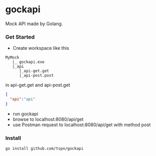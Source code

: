 # gockapi

Mock API made by Golang.

### Get Started
- Create workspace like this
```
MyMock
   |_ gockapi.exe
   |_api
      |_api-get.get
      |_api-post.post
```
in api-get.get and api-post.get
```json
{
  "api":"api"
}
```

- run gockapi
- browse to localhost:8080/api/get
- use Postman request to localhost:8080/api/get with method post

### Install
```
go install github.com/tspn/gockapi
```
